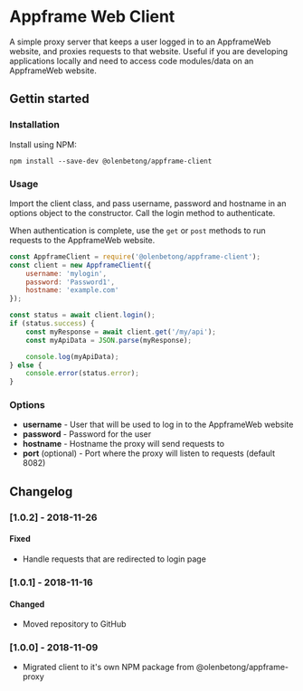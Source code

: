 # Appframe Web Client 

A simple proxy server that keeps a user logged in to an AppframeWeb website, and proxies requests to that website. Useful if you are developing applications locally and need to access code modules/data on an AppframeWeb website.

## Gettin started

### Installation

Install using NPM:

```
npm install --save-dev @olenbetong/appframe-client
```

### Usage

Import the client class, and pass username, password and hostname in an options object to the constructor. Call the login method to authenticate.

When authentication is complete, use the `get` or `post` methods to run requests to the AppframeWeb website.

```js
const AppframeClient = require('@olenbetong/appframe-client');
const client = new AppframeClient({
	username: 'mylogin',
	password: 'Password1',
	hostname: 'example.com'
});

const status = await client.login();
if (status.success) {
	const myResponse = await client.get('/my/api');
	const myApiData = JSON.parse(myResponse);

	console.log(myApiData);
} else {
	console.error(status.error);
}
```

### Options

 * **username** - User that will be used to log in to the AppframeWeb website
 * **password** - Password for the user
 * **hostname** - Hostname the proxy will send requests to
 * **port** (optional) - Port where the proxy will listen to requests (default 8082)

## Changelog

### [1.0.2] - 2018-11-26

#### Fixed

 * Handle requests that are redirected to login page

### [1.0.1] - 2018-11-16

#### Changed

 * Moved repository to GitHub

### [1.0.0] - 2018-11-09


 * Migrated client to it's own NPM package from @olenbetong/appframe-proxy